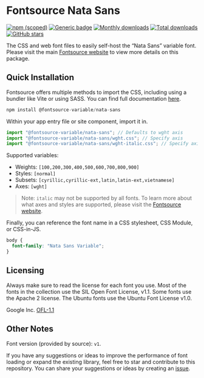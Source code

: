 # Fontsource Nata Sans

[![npm (scoped)](https://img.shields.io/npm/v/@fontsource-variable/nata-sans?color=brightgreen)](https://www.npmjs.com/package/@fontsource-variable/nata-sans) [![Generic badge](https://img.shields.io/badge/fontsource-passing-brightgreen)](https://github.com/fontsource/fontsource) [![Monthly downloads](https://badgen.net/npm/dm/@fontsource-variable/nata-sans)](https://github.com/fontsource/fontsource) [![Total downloads](https://badgen.net/npm/dt/@fontsource-variable/nata-sans)](https://github.com/fontsource/fontsource) [![GitHub stars](https://img.shields.io/github/stars/fontsource/fontsource.svg?style=social&label=Star)](https://github.com/fontsource/fontsource/stargazers)

The CSS and web font files to easily self-host the “Nata Sans” variable font. Please visit the main [Fontsource website](https://fontsource.org/fonts/nata-sans) to view more details on this package.

## Quick Installation

Fontsource offers multiple methods to import the CSS, including using a bundler like Vite or using SASS. You can find full documentation [here](https://fontsource.org/docs/getting-started/introduction).

```javascript
npm install @fontsource-variable/nata-sans
```

Within your app entry file or site component, import it in.

```javascript
import "@fontsource-variable/nata-sans"; // Defaults to wght axis
import "@fontsource-variable/nata-sans/wght.css"; // Specify axis
import "@fontsource-variable/nata-sans/wght-italic.css"; // Specify axis and style
```

Supported variables:
- Weights: `[100,200,300,400,500,600,700,800,900]`
- Styles: `[normal]`
- Subsets: `[cyrillic,cyrillic-ext,latin,latin-ext,vietnamese]`
- Axes: `[wght]`

> Note: `italic` may not be supported by all fonts. To learn more about what axes and styles are supported, please visit the [Fontsource website](https://fontsource.org/fonts/nata-sans).

Finally, you can reference the font name in a CSS stylesheet, CSS Module, or CSS-in-JS.

```css
body {
  font-family: "Nata Sans Variable";
}
```

## Licensing
Always make sure to read the license for each font you use. Most of the fonts in the collection use the SIL Open Font License, v1.1. Some fonts use the Apache 2 license. The Ubuntu fonts use the Ubuntu Font License v1.0.

Google Inc.
[OFL-1.1](http://scripts.sil.org/OFL)

## Other Notes
Font version (provided by source): `v1`.

If you have any suggestions or ideas to improve the performance of font loading or expand the existing library, feel free to star and contribute to this repository. You can share your suggestions or ideas by creating an [issue](https://github.com/fontsource/fontsource/issues).